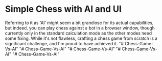 # Simple Chess with AI and UI

Referring to it as 'AI' might seem a bit grandiose for its actual capabilities, but indeed, you can play chess against a bot in a browser window, though currently only in the standard calculation mode as the other modes need some fixing. While it's not flawless, crafting a chess game from scratch is a significant challenge, and I'm proud to have achieved it.
"# Chess-Game-Vs-AI" 
"# Chess-Game-Vs-AI" 
"# Chess-Game-Vs-AI" 
"# Chess-Game-Vs-AI" 
"# Chess-Game-Vs-AI" 
